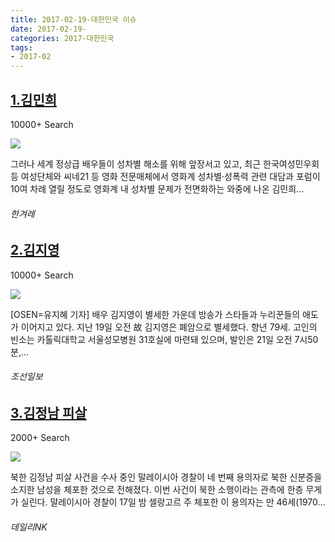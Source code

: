 ```yaml
---
title: 2017-02-19-대한민국 이슈
date: 2017-02-19-
categories: 2017-대한민국
tags: 
- 2017-02
---
```


[1.김민희](http://www.hani.co.kr/arti/culture/culture_general/783343.html)
--

10000+ Search

![](http:)

그러나 세계 정상급 배우들이 성차별 해소를 위해 앞장서고 있고, 최근 한국여성민우회 등 여성단체와 씨네21 등 영화 전문매체에서 영화계 성차별·성폭력 관련 대담과 포럼이 10여 차례 열릴 정도로 영화계 내 성차별 문제가 전면화하는 와중에 나온 김민희...
###### 한겨레

[2.김지영](http://news.chosun.com/site/data/html_dir/2017/02/20/2017022000884.html)
--

10000+ Search

![](http:)

[OSEN=유지혜 기자] 배우 김지영이 별세한 가운데 방송가 스타들과 누리꾼들의 애도가 이어지고 있다. 지난 19일 오전 故 김지영은 폐암으로 별세했다. 향년 79세. 고인의 빈소는 카톨릭대학교 서울성모병원 31호실에 마련돼 있으며, 발인은 21일 오전 7시50분,...
###### 조선일보

[3.김정남 피살](http://www.dailynk.com/korean/read.php?num=110330&cataId=nk02600)
--

2000+ Search

![](http:)

북한 김정남 피살 사건을 수사 중인 말레이시아 경찰이 네 번째 용의자로 북한 신분증을 소지한 남성을 체포한 것으로 전해졌다. 이번 사건이 북한 소행이라는 관측에 한층 무게가 실린다. 말레이시아 경찰이 17일 밤 셀랑고르 주 체포한 이 용의자는 만 46세(1970...
###### 데일리NK

